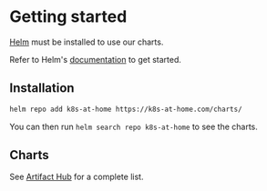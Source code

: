 # Getting started

[Helm](https://helm.sh) must be installed to use our charts.

Refer to Helm's [documentation](https://helm.sh/docs/) to get started.

## Installation

```sh
helm repo add k8s-at-home https://k8s-at-home.com/charts/
```

You can then run `helm search repo k8s-at-home` to see the charts.

## Charts

See [Artifact Hub](https://artifacthub.io/packages/search?org=k8s-at-home) for a complete list.
